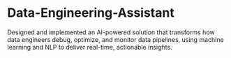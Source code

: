# Data-Engineering-Assistant
Designed and implemented an AI-powered solution that transforms how data engineers debug, optimize, and monitor data pipelines, using machine learning and NLP to deliver real-time, actionable insights.
